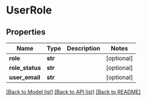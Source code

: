 # UserRole

## Properties
Name | Type | Description | Notes
------------ | ------------- | ------------- | -------------
**role** | **str** |  | [optional] 
**role_status** | **str** |  | [optional] 
**user_email** | **str** |  | [optional] 

[[Back to Model list]](../README.md#documentation-for-models) [[Back to API list]](../README.md#documentation-for-api-endpoints) [[Back to README]](../README.md)


